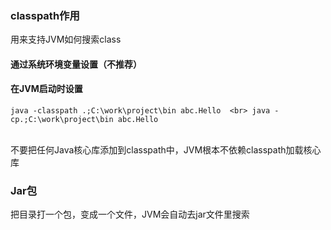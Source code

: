### classpath作用
用来支持JVM如何搜索class
#### 通过系统环境变量设置（不推荐）
#### 在JVM启动时设置
`java -classpath .;C:\work\project\bin abc.Hello  <br>
java -cp.;C:\work\project\bin abc.Hello
`

<br>
不要把任何Java核心库添加到classpath中，JVM根本不依赖classpath加载核心库

### Jar包
把目录打一个包，变成一个文件，JVM会自动去jar文件里搜索
